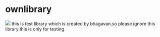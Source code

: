 # ownlibrary
[![](https://jitpack.io/v/BhagavanReddyByreddy/ownlibrary.svg)](https://jitpack.io/#BhagavanReddyByreddy/ownlibrary)
this is test library which is created by bhagavan.so please ignore this library.this is only for testing.
